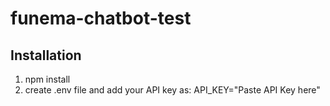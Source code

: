 # funema-chatbot-test
## Installation
1. npm install
2. create .env file and add your API key as:
     API_KEY="Paste API Key here"
